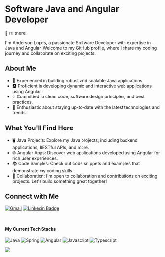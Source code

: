 <div align="left">

  # Software Java and Angular Developer

👋 Hi there! 

I'm Anderson Lopes, a passionate Software Developer with expertise in Java and Angular. 
Welcome to my GitHub profile, where I share my coding journey and collaborate on exciting projects.

## About Me

- 🔧 Experienced in building robust and scalable Java applications.
- 🅰️ Proficient in developing dynamic and interactive web applications using Angular.
- 💡 Committed to clean code, software design principles, and best practices.
- 🚀 Enthusiastic about staying up-to-date with the latest technologies and trends.

## What You'll Find Here

- 🖥️ Java Projects: Explore my Java projects, including backend applications, RESTful APIs, and more.
- 🌐 Angular Apps: Discover web applications developed using Angular for rich user experiences.
- 📚 Code Samples: Check out code snippets and examples that demonstrate my coding skills.
- 🤝 Collaboration: I'm open to collaboration and contributions on exciting projects. Let's build something great together!

## Connect with Me
[![Gmail](https://img.shields.io/badge/Gmail-D14836?style=for-the-badge&logo=gmail&logoColor=white)](mailto:anderson.lopes.2010@gmail.com)
[![Linkedin Badge](https://img.shields.io/badge/-linkedin-blue?style=flat&logo=Linkedin&logoColor=white)](https://www.linkedin.com/in/anderson-lopes-8a218956)

<br>

#### My Current Tech Stacks

![Java](https://img.shields.io/badge/java-%23ED8B00.svg?style=for-the-badge&logo=openjdk&logoColor=white)
![Spring](https://img.shields.io/badge/spring-%236DB33F.svg?style=for-the-badge&logo=spring&logoColor=white)
![Angular](https://img.shields.io/badge/angular-%23DD0031.svg?style=for-the-badge&logo=angular&logoColor=white)
![Javascript](http://img.shields.io/badge/-Javascript-yellow?style=flat-square&logo=Javascript&logoColor=white)
![Typescript](http://img.shields.io/badge/-Typescript-blue?style=flat-square&logo=Typescript&logoColor=white)


<img align='center' src="https://github-readme-stats.vercel.app/api/top-langs?username=andersonblopes&show_icons=true&layout=compact&langs_count=8">

</div>
